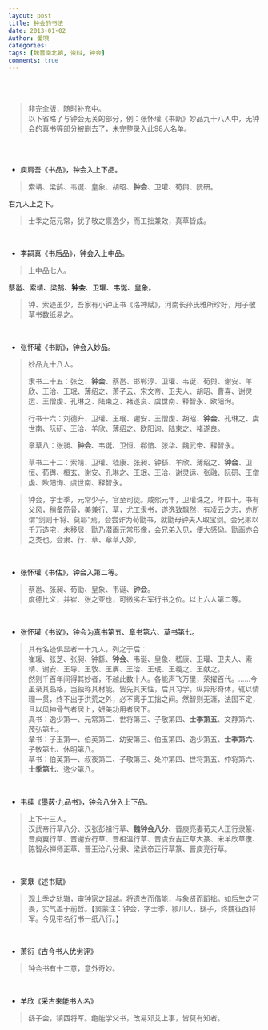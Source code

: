 ```yaml
---
layout: post
title: 钟会的书法
date: 2013-01-02
Author: 愛唄
categories: 
tags: [魏晋南北朝, 资料, 钟会]
comments: true
--- 
```


<br>
<br>

>非完全版，随时补充中。  
以下省略了与钟会无关的部分，例：张怀瓘《书断》妙品九十八人中，无钟会的真书等部分被删去了，未完整录入此98人名单。

<br>
<br>

* 庾肩吾《书品》，钟会入上下品。

>索靖、梁鹄、韦诞、皇象、胡昭、**钟会**、卫瓘、荀舆、阮研。

右九人上之下。

>士季之范元常，犹子敬之禀逸少，而工拙兼效，真草皆成。

<br>

* 李嗣真《书后品》，钟会入上中品。

>上中品七人。

蔡邕、索靖、梁鹄、**钟会**、卫瓘、韦诞、皇象。

>钟、索迹虽少，吾家有小钟正书《洛神赋》，河南长孙氏雅所珍好，用子敬草书数纸易之。

<br>

* 张怀瓘《书断》，钟会入妙品。

>妙品九十八人。
>
>隶书二十五：张芝、**钟会**、蔡邕、邯郸淳、卫瓘、韦诞、荀舆、谢安、羊欣、王洽、王珉、薄绍之、萧子云、宋文帝、卫夫人、胡昭、曹喜、谢灵运、王僧虔、孔琳之、陆柬之、褚遂良、虞世南、释智永、欧阳询。
>
>行书十六：刘德升、卫瓘、王珉、谢安、王僧虔、胡昭、**钟会**、孔琳之、虞世南、阮研、王洽、羊欣、薄绍之、欧阳询、陆柬之、褚遂良。
>
>章草八：张昶、**钟会**、韦诞、卫恒、郗愔、张华、魏武帝、释智永。
>
>草书二十二：索靖、卫瓘、嵇康、张昶、钟繇、羊欣、薄绍之、**钟会**、卫恒、荀舆、桓玄、谢安、孔琳之、王珉、王洽、谢灵运、张融、阮研、王僧虔、欧阳询、虞世南、释智永。 

>钟会，字士季，元常少子，官至司徒。咸熙元年，卫瓘诛之，年四十。书有父风，稍备筋骨，美兼行、草，尤工隶书，遂逸致飘然，有凌云之志，亦所谓“剑则干将、莫耶”焉。会尝诈为荀勖书，就勖母钟夫人取宝剑。会兄弟以千万造宅，未移居，勖乃潜画元常形像，会兄弟入见，便大感恸。勖画亦会之类也。会隶、行、草、章草入妙。

<br>

* 张怀瓘《书估》，钟会入第二等。

>蔡邕、张昶、荀勖、皇象、韦诞、**钟会**。  
度德比义，并崔、张之亚也，可微劣右军行书之价。以上六人第二等。

<br>

* 张怀瓘《书议》，钟会为真书第五、章书第六、草书第七。

>其有名迹俱显者一十九人，列之于后：  
崔瑗、张芝、张昶、钟繇、**钟会**、韦诞、皇象、嵇康、卫瓘、卫夫人、索靖、谢安、王导、王敦、王廙、王洽、王珉、王羲之、王献之。  
然则千百年间得其妙者，不越此数十人。各能声飞万里，荣擢百代。……今虽录其品格，岂独称其材能。皆先其天性，后其习学，纵异形奇体，辄以情理一贯，终不出于洪荒之外，必不离于工拙之间。然智则无涯，法固不定，且以风神骨气者居上，妍美功用者居下。  
真书：逸少第一、元常第二、世将第三、子敬第四、**士季第五**、文静第六、茂弘第七。  
章书：子玉第一、伯英第二、幼安第三、伯玉第四、逸少第五、**士季第六**、子敬第七、休明第八。  
草书：伯英第一、叔夜第二、子敬第三、处冲第四、世将第五、仲将第六、**士季第七**、逸少第八。

<br>

* 韦续《墨薮·九品书》，钟会八分入上下品。

>上下十三人。  
汉武帝行草八分、汉张彭祖行草、**魏钟会八分**、晋庾亮妻荀夫人正行隶篆、晋庾翼行草、晋谢安行草、晋桓温行草、晋虞安吉正草大篆、宋羊欣草隶、陈智永禅师正草、晋王洽八分隶、梁武帝正行草篆、晋庾亮行草。

<br>

* 窦臮《述书赋》

>观士季之轨辙，审钟家之超越。将遗古而偕能，与象贤而蹈拙。如后生之可畏，实气盖于前哲。【窦蒙注：钟会，字士季，颍川人，繇子，终魏征西将军。今见带名行书一纸八行。】

<br>

* 萧衍《古今书人优劣评》

>钟会书有十二意，意外奇妙。

<br>

* 羊欣《采古来能书人名》

>繇子会，镇西将军。绝能学父书，改易邓艾上事，皆莫有知者。

<br>
